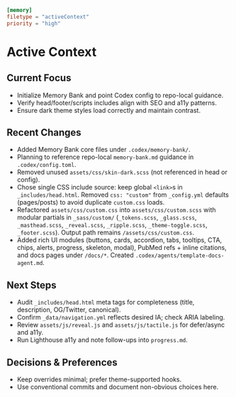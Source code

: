 ```toml
[memory]
filetype = "activeContext"
priority = "high"
```

# Active Context

## Current Focus
- Initialize Memory Bank and point Codex config to repo-local guidance.
- Verify head/footer/scripts includes align with SEO and a11y patterns.
- Ensure dark theme styles load correctly and maintain contrast.

## Recent Changes
- Added Memory Bank core files under `.codex/memory-bank/`.
- Planning to reference repo-local `memory-bank.md` guidance in `.codex/config.toml`.
- Removed unused `assets/css/skin-dark.scss` (not referenced in head or config).
- Chose single CSS include source: keep global `<link>`s in `_includes/head.html`.
  Removed `css: "custom"` from `_config.yml` defaults (pages/posts) to avoid
  duplicate `custom.css` loads.
- Refactored `assets/css/custom.css` into `assets/css/custom.scss` with modular
  partials in `_sass/custom/` (`_tokens.scss`, `_glass.scss`, `_masthead.scss`,
  `_reveal.scss`, `_ripple.scss`, `_theme-toggle.scss`, `_footer.scss`). Output
  path remains `/assets/css/custom.css`.
- Added rich UI modules (buttons, cards, accordion, tabs, tooltips, CTA, chips,
  alerts, progress, skeleton, modal), PubMed refs + inline citations, and docs
  pages under `/docs/*`. Created `.codex/agents/template-docs-agent.md`.

## Next Steps
- Audit `_includes/head.html` meta tags for completeness (title, description, OG/Twitter, canonical).
- Confirm `_data/navigation.yml` reflects desired IA; check ARIA labeling.
- Review `assets/js/reveal.js` and `assets/js/tactile.js` for defer/async and a11y.
- Run Lighthouse a11y and note follow-ups into `progress.md`.

## Decisions & Preferences
- Keep overrides minimal; prefer theme-supported hooks.
- Use conventional commits and document non-obvious choices here.
